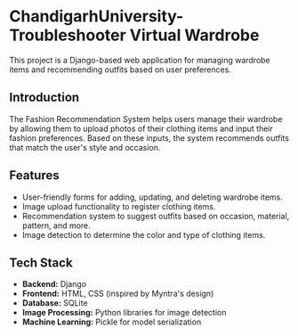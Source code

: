 # ChandigarhUniversity-Troubleshooter Virtual Wardrobe

This project is a Django-based web application for managing wardrobe items and recommending outfits based on user preferences.


## Introduction

The Fashion Recommendation System helps users manage their wardrobe by allowing them to upload photos of their clothing items and input their fashion preferences. Based on these inputs, the system recommends outfits that match the user's style and occasion.

## Features

- User-friendly forms for adding, updating, and deleting wardrobe items.
- Image upload functionality to register clothing items.
- Recommendation system to suggest outfits based on occasion, material, pattern, and more.
- Image detection to determine the color and type of clothing items.

## Tech Stack

- **Backend:** Django
- **Frontend:** HTML, CSS (inspired by Myntra's design)
- **Database:** SQLite
- **Image Processing:** Python libraries for image detection
- **Machine Learning:** Pickle for model serialization
